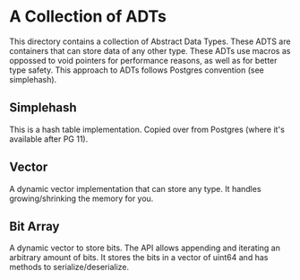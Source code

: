 # A Collection of ADTs

This directory contains a collection of Abstract Data Types.
These ADTS are containers that can store data of any other type.
These ADTs use macros as oppossed to void pointers for performance
reasons, as well as for better type safety. This approach to
ADTs follows Postgres convention (see simplehash).

## Simplehash

This is a hash table implementation. Copied over from Postgres (where it's
available after PG 11).

## Vector

A dynamic vector implementation that can store any type. It handles
growing/shrinking the memory for you.

## Bit Array

A dynamic vector to store bits. The API allows appending and iterating
an arbitrary amount of bits. It stores the bits in a vector of uint64
and has methods to serialize/deserialize.
